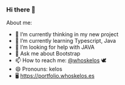 ### Hi there 👋

<!--whoskelos/whoskelos** is a ✨ _special_ ✨ repository because its `README.md` (this file) appears on your GitHub profile.-->

About me:

- 🔭 I’m currently thinking in my new project
- 🌱 I’m currently learning Typescript, Java
- 🤔 I’m looking for help with JAVA
- 💬 Ask me about Bootstrap
- 📫 How to reach me: [@whoskelos](https://twitter.com/whoskelos) 🕊
- 😄 Pronouns: kelos
- 🖥️ https://portfolio.whoskelos.es
